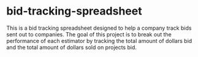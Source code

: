 # bid-tracking-spreadsheet
This is a bid tracking spreadsheet designed to help a company track bids sent out to companies. The goal of this project is to break out the performance of each estimator by tracking the total amount of dollars bid and the total amount of dollars sold on projects bid.
